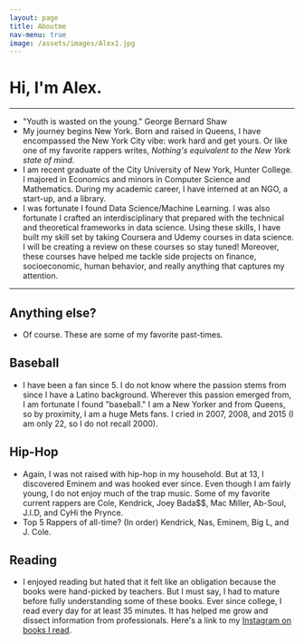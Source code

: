 ```yaml
---
layout: page
title: Aboutme
nav-menu: true
image: /assets/images/Alex1.jpg
---
```

# Hi, I'm Alex.
****

- "Youth is wasted on the young." George Bernard Shaw
- My journey begins New York. Born and raised in Queens, I have encompassed the New York City vibe: work hard and get yours. Or like one of my favorite rappers writes, _Nothing's equivalent to the New York state of mind_.
- I am recent graduate of the City University of New York, Hunter College. I majored in Economics and minors in Computer Science and Mathematics. During my academic career, I have interned at an NGO, a start-up, and a library. 
- I was fortunate I found Data Science/Machine Learning. I was also fortunate I crafted an interdisciplinary that prepared with the technical and theoretical frameworks in data science. Using these skills, I have built my skill set by taking Coursera and Udemy courses in data science. I will be creating a review on these courses so stay tuned! Moreover, these courses have helped me tackle side projects on finance, socioeconomic, human behavior, and really anything that captures my attention. 

****

## Anything else?
- Of course. These are some of my favorite past-times. 
## Baseball
- I have been a fan since 5. I do not know where the passion stems from since I have a Latino background. Wherever this passion emerged from, I am fortunate I found "baseball." I am a New Yorker and from Queens, so by proximity, I am a huge Mets fans. I cried in 2007, 2008, and 2015 (I am only 22, so I do not recall 2000). 
## Hip-Hop
- Again, I was not raised with hip-hop in my household. But at 13, I discovered Eminem and was hooked ever since. Even though I am fairly young, I do not enjoy much of the trap music. Some of my favorite current rappers are Cole, Kendrick, Joey Bada$$, Mac Miller, Ab-Soul, J.I.D, and CyHi the Prynce. 
- Top 5 Rappers of all-time? (In order) Kendrick, Nas, Eminem, Big L, and J. Cole.  
## Reading
- I enjoyed reading but hated that it felt like an obligation because the books were hand-picked by teachers. But I must say, I had to mature before fully understanding some of these books. Ever since college, I read every day for at least 35 minutes. It has helped me grow and dissect information from professionals. Here's a link to my [Instagram on books I read](https://www.instagram.com/booktheories/).
